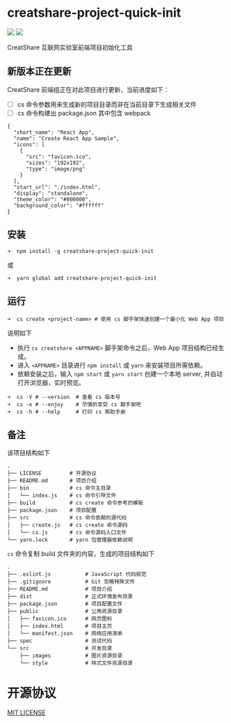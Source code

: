 # creatshare-project-quick-init

[![](https://img.shields.io/npm/v/@cycle/core.svg)](https://www.npmjs.com/package/creatshare-project-quick-init) [![](https://img.shields.io/npm/l/express.svg)](https://github.com/creatshare-demos/creatshare-project-quick-init/blob/master/LICENSE)

CreatShare 互联网实验室前端项目初始化工具

## 新版本正在更新

CreatShare 前端组正在对此项目进行更新，当前进度如下：

- [ ] cs 命令参数用来生成新的项目目录而非在当前目录下生成相关文件
- [ ] cs 命令构建出 package.json 其中包含 webpack

```
{
  "short_name": "React App",
  "name": "Create React App Sample",
  "icons": [
    {
      "src": "favicon.ico",
      "sizes": "192x192",
      "type": "image/png"
    }
  ],
  "start_url": "./index.html",
  "display": "standalone",
  "theme_color": "#000000",
  "background_color": "#ffffff"
}
```

## 安装

```
➜  npm install -g creatshare-project-quick-init
```

或

```
➜  yarn global add creatshare-project-quick-init
```

## 运行

```
➜  cs create <project-name> # 使用 cs 脚手架快速创建一个最小化 Web App 项目
```

说明如下

* 执行 ```cs creatshare <APPNAME>``` 脚手架命令之后，Web App 项目结构已经生成。
* 进入 ```<APPNAME>``` 目录进行 ```npm install``` 或 ```yarn``` 来安装项目所需依赖。
* 依赖安装之后，输入 ```npm start``` 或 ```yarn start``` 创建一个本地 server, 并自动打开浏览器，实时预览。

```
➜  cs -V # --version  # 查看 cs 版本号
➜  cs -e # --enjoy    # 尽情的享受 cs 脚手架吧
➜  cs -h # --help     # 打印 cs 帮助手册
```

## 备注

该项目结构如下

```
.
├── LICENSE         # 开源协议
├── README.md       # 项目介绍
├── bin             # cs 命令主目录
│   └── index.js    # cs 命令引导文件
├── build           # cs create 命令参考的模板
├── package.json    # 项目配置
├── src             # cs 命令依赖的源代码
│   ├── create.js   # cs create 命令源码
│   └── cs.js       # cs 命令源码入口文件
└── yarn.lock       # yarn 包管理器依赖说明
```

```cs``` 命令复制 build 文件夹的内容，生成的项目结构如下

```
.
├── .eslint.js           # JavaScript 代码规范
├── .gitignore           # Git 忽略特殊文件
├── README.md            # 项目介绍
├── dist                 # 正式环境发布目录
├── package.json         # 项目配置文件
├── public               # 公用资源目录
│   ├── favicon.ico      # 网页图标
│   ├── index.html       # 项目主页
│   └── manifest.json    # 网络应用清单
├── spec                 # 测试代码
└── src                  # 开发目录
    ├── images           # 图片资源目录
    └── style            # 样式文件资源目录
```

# 开源协议

[MIT LICENSE](./LICENSE)